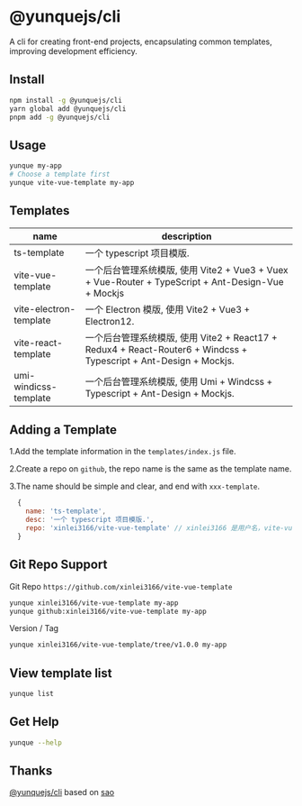 # @yunquejs/cli
A cli for creating front-end projects, encapsulating common templates, improving development efficiency.

## Install

```bash
npm install -g @yunquejs/cli
yarn global add @yunquejs/cli
pnpm add -g @yunquejs/cli
```

## Usage

```bash
yunque my-app
# Choose a template first
yunque vite-vue-template my-app
```

## Templates

| name                   | description                                                  |
| ---------------------- | ------------------------------------------------------------ |
| ts-template            | 一个 typescript 项目模版.                                    |
| vite-vue-template      | 一个后台管理系统模版, 使用 Vite2 + Vue3 + Vuex + Vue-Router + TypeScript + Ant-Design-Vue + Mockjs |
| vite-electron-template | 一个 Electron 模版, 使用 Vite2 + Vue3 + Electron12.          |
| vite-react-template    | 一个后台管理系统模版, 使用 Vite2 + React17 + Redux4 + React-Router6 + Windcss + Typescript + Ant-Design + Mockjs. |
| umi-windicss-template  | 一个后台管理系统模版, 使用 Umi + Windcss + Typescript + Ant-Design + Mockjs. |

## Adding a Template
1.Add the template information in the `templates/index.js` file.

2.Create a repo on `github`, the repo name is the same as the template name.

3.The name should be simple and clear, and end with `xxx-template`.

```js
  {
    name: 'ts-template',
    desc: '一个 typescript 项目模版.',
    repo: 'xinlei3166/vite-vue-template' // xinlei3166 是用户名，vite-vue-template 是仓库名
  }
```

## Git Repo Support
Git Repo `https://github.com/xinlei3166/vite-vue-template`

```bash
yunque xinlei3166/vite-vue-template my-app 
yunque github:xinlei3166/vite-vue-template my-app
```

Version / Tag

```bash
yunque xinlei3166/vite-vue-template/tree/v1.0.0 my-app
```

## View template list

```bash
yunque list
```

## Get Help

```bash
yunque --help
```

## Thanks
[@yunquejs/cli](https://github.com/yunquejs/yunque/tree/main/packages/cli) based on [sao](https://github.com/saojs/sao)
